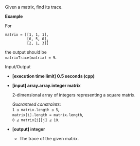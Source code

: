 
Given a matrix, find its  trace.

**Example**

For

```
matrix = [[1, 1, 1], 
          [0, 5, 0], 
          [2, 1, 3]]

```

the output should be  
`matrixTrace(matrix) = 9`.

Input/Output

-   **[execution time limit] 0.5 seconds (cpp)**
    
-   **[input] array.array.integer matrix**
    
    2-dimensional array of integers representing a square matrix.
    
    _Guaranteed constraints:_  
    `1 ≤ matrix.length ≤ 5`,  
    `matrix[i].length = matrix.length`,  
    `0 ≤ matrix[i][j] ≤ 10`.
    
-   **[output] integer**
    
    -   The trace of the given matrix.